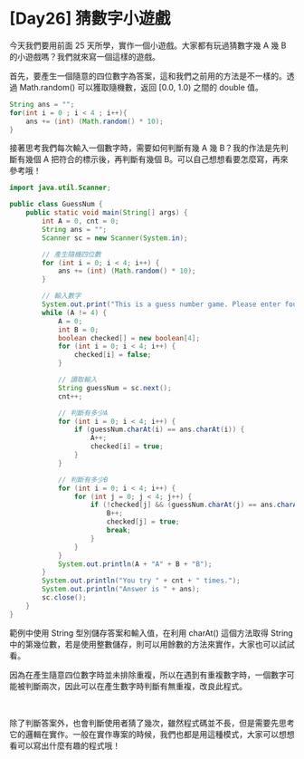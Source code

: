 # [Day26] 猜數字小遊戲

今天我們要用前面 25 天所學，實作一個小遊戲。大家都有玩過猜數字幾 A 幾 B 的小遊戲嗎？我們就來寫一個這樣的遊戲。

首先，要產生一個隨意的四位數字為答案，這和我們之前用的方法是不一樣的。透過 Math.random() 可以獲取隨機數，返回 [0.0, 1.0) 之間的 double 值。

```java
String ans = "";
for(int i = 0 ; i < 4 ; i++){
    ans += (int) (Math.random() * 10);
}
```

接著思考我們每次輸入一個數字時，需要如何判斷有幾 A 幾 B？我的作法是先判斷有幾個 A 把符合的標示後，再判斷有幾個 B。可以自己想想看要怎麼寫，再來參考哦！

```java
import java.util.Scanner;

public class GuessNum {
    public static void main(String[] args) {
        int A = 0, cnt = 0;
        String ans = "";
        Scanner sc = new Scanner(System.in);

        // 產生隨機四位數
        for (int i = 0; i < 4; i++) {
            ans += (int) (Math.random() * 10);
        }

        // 輸入數字
        System.out.print("This is a guess number game. Please enter four digits: ");
        while (A != 4) {
            A = 0;
            int B = 0;
            boolean checked[] = new boolean[4];
            for (int i = 0; i < 4; i++) {
                checked[i] = false;
            }

            // 讀取輸入
            String guessNum = sc.next();
            cnt++;

            // 判斷有多少A
            for (int i = 0; i < 4; i++) {
                if (guessNum.charAt(i) == ans.charAt(i)) {
                    A++;
                    checked[i] = true;
                }
            }

            // 判斷有多少B
            for (int i = 0; i < 4; i++) {
                for (int j = 0; j < 4; j++) {
                    if (!checked[j] && (guessNum.charAt(j) == ans.charAt(i))) {
                        B++;
                        checked[j] = true;
                        break;
                    }
                }
            }
            System.out.println(A + "A" + B + "B");
        }
        System.out.println("You try " + cnt + " times.");
        System.out.println("Answer is " + ans);
        sc.close();
    }
}
```

範例中使用 String 型別儲存答案和輸入值，在利用 charAt() 這個方法取得 String 中的第幾位數，若是使用整數儲存，則可以用餘數的方法來實作，大家也可以試試看。

因為在產生隨意四位數字時並未排除重複，所以在遇到有重複數字時，一個數字可能被判斷兩次，因此可以在產生數字時判斷有無重複，改良此程式。

<br>

除了判斷答案外，也會判斷使用者猜了幾次，雖然程式碼並不長，但是需要先思考它的邏輯在實作。一般在實作專案的時候，我們也都是用這種模式，大家可以想想看可以寫出什麼有趣的程式哦！
